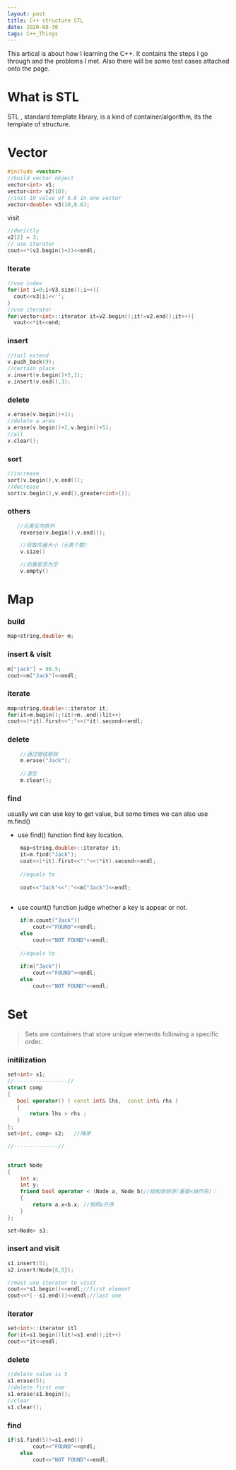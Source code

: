 ```yaml
---
layout: post
title: C++ structure STL 
date: 2020-08-30
tags: C++_Things
---
```


This artical is about how I learning the C++. It contains the steps I go through and the problems I met. Also there will be some test cases attached onto the page.

# What is STL  
STL , standard template  library, is a kind of container/algorithm, its the template of structure.
 
# Vector

```C++
#include <vector>
//build vector object
vector<int> v1;
vector<int> v2(10);
//init 10 value of 8.6 in one vector
vector<double> v3(10,8.6);
```
visit  

```C++  
//derictly 
v2[2] = 3;
// use iterator
cout<<*(v2.begin()+2)<<endl;
```
### Iterate  
```C++
//use index
for(int i=0;i<V3.size();i++){
  cout<<v3[i]<<'';
}
//use iterator
for(vector<int>::iterator it=v2.begin();it!=v2.end();it++){
  vout<<*it<<end;
```   
### insert
```C++
//tail extend
v.push_back(9);
//certain place
v.insert(v.begin()+2,1);
v.insert(v.end(),3);
```
### delete
```C++
v.erase(v.begin()+1);
//delete a area
v.erase(v.begin()+2,v.begin()+5);
//all
v.clear();
```
### sort
```C++
//increase
sort(v.begin(),v.end());
//decrease
sort(v.begin(),v.end(),greater<int>());
```
### others
```C++
   //元素反向排列
    reverse(v.begin(),v.end());

    //获取向量大小（元素个数）
    v.size()

	//向量是否为空
	v.empty()
```  

# **Map**  
### build  
```C++
map<string,double> m;
```
### insert & visit
```C++
m["jack"] = 98.5;
cout<<m["Jack"]<<endl;
```
### iterate
```C++
map<string,double>::iterator it;
for(it=m.begin();!it!+m..end()lit++)
cout<<(*it).first<<":"<<(*it).second<<endl;
```
### delete
```C++
    //通过键值删除
    m.erase("Jack");
    
    //清空
    m.clear();
```
### find
usually we can use key to get value, but some times we can also use m.find()  
* use find() function find key location.   

```C++
    map<string,double>::iterator it;
    it=m.find("Jack");
    cout<<(*it).first<<":"<<(*it).second<<endl;
    
    //equals to
    
    cout<<"Jack"<<":"<<m["Jack"]<<endl;
    
```  
* use count() function judge whether a key is appear or not.   

```C++
    if(m.count("Jack"))
        cout<<"FOUND"<<endl;
    else
        cout<<"NOT FOUND"<<endl;
	
	//equals to
	
    if(m["Jack"])
        cout<<"FOUND"<<endl;
    else
        cout<<"NOT FOUND"<<endl;
```

# **Set**  
>Sets are containers that store unique elements following a specific order.  

### initilization
```C++
set<int> s1;    
//-----------------//
struct comp
{
   bool operator() ( const int& lhs,  const int& rhs )
   {
       return lhs > rhs ;
   }
};
set<int, comp> s2;   //降序

//--------------//


struct Node
{
    int x;
    int y;
    friend bool operator < (Node a, Node b)//结构体排序(重载<操作符)：
    {
        return a.x<b.x; //按照x升序
    }
};

set<Node> s3;
```

### insert and visit  
```C++
s1.insert(5);
s2.insert(Node{8,5});

//must use iterator to visit
cout<<*s1.begin()<<endl;//first element
cout<<*(--s1.end())<<endl;//last one
```
### iterator
```C++
set<int>::iterator itl
for(it=s1.begin()lit!=s1.end();it++)
cout<<*it<<endl;
```
### delete
```C++
//delete value is 5
s1.erase(5);
//delete first one 
s1.erase(s1.begin));
//clear
s1.clear();
```
### find
```C++
if(s1.find(5)!=s1.end())
        cout<<"FOUND"<<endl;
    else
        cout<<"NOT FOUND"<<endl;
```